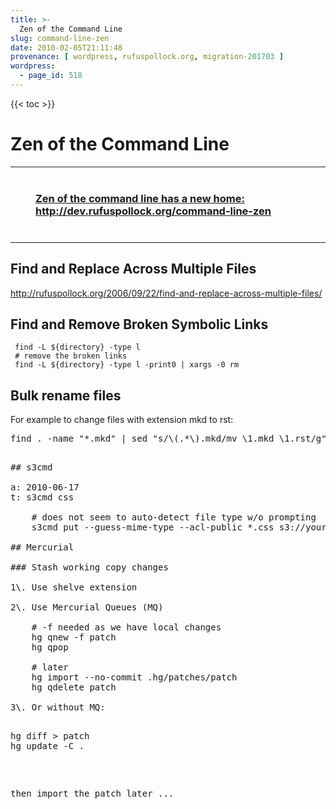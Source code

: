 ```yaml
---
title: >-
  Zen of the Command Line
slug: command-line-zen
date: 2010-02-05T21:11:48
provenance: [ wordpress, rufuspollock.org, migration-201703 ]
wordpress:
  - page_id: 518
---
```


{{< toc >}}

# Zen of the Command Line

----

<div style="margin: 40px; 0px;">
<h3><a href="http://dev.rufuspollock.org/command-line-zen/">Zen of the command line has a new home: http://dev.rufuspollock.org/command-line-zen</a></h3>
</div>

----

## Find and Replace Across Multiple Files

<http://rufuspollock.org/2006/09/22/find-and-replace-across-multiple-files/>

## Find and Remove Broken Symbolic Links

     find -L ${directory} -type l 
     # remove the broken links
     find -L ${directory} -type l -print0 | xargs -0 rm 

## Bulk rename files

For example to change files with extension mkd to rst:

<pre>
find . -name "*.mkd" | sed "s/\(.*\).mkd/mv \1.mkd \1.rst/g" | sh
<pre>

## s3cmd

a: 2010-06-17
t: s3cmd css

    # does not seem to auto-detect file type w/o prompting
    s3cmd put --guess-mime-type --acl-public *.css s3://your-bucket/your-dir/

## Mercurial

### Stash working copy changes

1\. Use shelve extension

2\. Use Mercurial Queues (MQ)

    # -f needed as we have local changes
    hg qnew -f patch
    hg qpop

    # later
    hg import --no-commit .hg/patches/patch
    hg qdelete patch

3\. Or without MQ:

<pre>
hg diff > patch
hg update -C .
</pre>

then import the patch later ...


